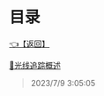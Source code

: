 # 目录  


[👈【返回】](/--目录--/计算机图形学/--目录--计算机图形学)  


[📜光线追踪概述](/计算机图形学/光线追踪/光线追踪概述)  







> 2023/7/9 3:05:05
